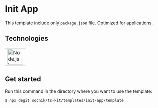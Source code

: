 # Init App

This template include only `package.json` file. Optimized for applications.

## Technologies

<!--#region Technologies table -->

<table>
  <tr>
    <td>
      <a href="https://nodejs.org">
        <img
          src="https://cdn.jsdelivr.net/gh/devicons/devicon@latest/icons/nodejs/nodejs-original.svg"
          alt="Node.js icon"
          width="50px"
          height="50px"
        />
      </a>
    </td>
  </tr>
</table>

<!--#endregion-->

## Get started

Run this command in the directory where you want to use the template:

```shell
$ npx degit socnik/ts-kit/templates/init-app/template
```
